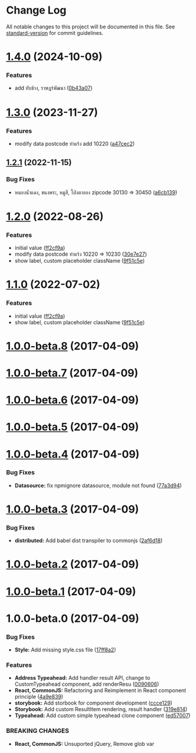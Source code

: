 # Change Log

All notable changes to this project will be documented in this file. See [standard-version](https://github.com/conventional-changelog/standard-version) for commit guidelines.

<a name="1.4.0"></a>
# [1.4.0](https://github.com/sangzn34/react-thailand-address-input/compare/v1.3.0...v1.4.0) (2024-10-09)


### Features

* add ทับช้าง, ราษฎร์พัฒนา ([0b43a07](https://github.com/sangzn34/react-thailand-address-input/commit/0b43a07))



<a name="1.3.0"></a>
# [1.3.0](https://github.com/sangzn34/react-thailand-address-input/compare/v1.2.1...v1.3.0) (2023-11-27)


### Features

* modify data postcode ท่าแร้ง add 10220 ([a47cec2](https://github.com/sangzn34/react-thailand-address-input/commit/a47cec2))



<a name="1.2.1"></a>
## [1.2.1](https://github.com/sangzn34/react-thailand-address-input/compare/v1.2.0...v1.2.1) (2022-11-15)


### Bug Fixes

*  หนองน้ำแดง, ขนงพระ, หมูสี, โป่งตาลอง zipcode 30130 => 30450 ([a6cb139](https://github.com/sangzn34/react-thailand-address-input/commit/a6cb139))



<a name="1.2.0"></a>
# [1.2.0](https://github.com/sangzn34/react-thailand-address-input/compare/v1.0.0-beta.8...v1.2.0) (2022-08-26)


### Features

* initial value ([ff2cf9a](https://github.com/sangzn34/react-thailand-address-input/commit/ff2cf9a))
* modify data postcode ท่าแร้ง 10220 => 10230 ([30e7e27](https://github.com/sangzn34/react-thailand-address-input/commit/30e7e27))
* show label, custom placeholder className ([9f51c5e](https://github.com/sangzn34/react-thailand-address-input/commit/9f51c5e))



<a name="1.1.0"></a>
# [1.1.0](https://github.com/sangzn34/react-thailand-address-input/compare/v1.0.0-beta.8...v1.1.0) (2022-07-02)


### Features

* initial value ([ff2cf9a](https://github.com/sangzn34/react-thailand-address-input/commit/ff2cf9a))
* show label, custom placeholder className ([9f51c5e](https://github.com/sangzn34/react-thailand-address-input/commit/9f51c5e))



<a name="1.0.0-beta.8"></a>
# [1.0.0-beta.8](https://github.com/zapkub/react-thailand-address-typeahead/compare/v1.0.0-beta.7...v1.0.0-beta.8) (2017-04-09)



<a name="1.0.0-beta.7"></a>
# [1.0.0-beta.7](https://github.com/zapkub/react-thailand-address-typeahead/compare/v1.0.0-beta.6...v1.0.0-beta.7) (2017-04-09)



<a name="1.0.0-beta.6"></a>
# [1.0.0-beta.6](https://github.com/zapkub/react-thailand-address-typeahead/compare/v1.0.0-beta.5...v1.0.0-beta.6) (2017-04-09)



<a name="1.0.0-beta.5"></a>
# [1.0.0-beta.5](https://github.com/zapkub/react-thailand-address-typeahead/compare/v1.0.0-beta.4...v1.0.0-beta.5) (2017-04-09)



<a name="1.0.0-beta.4"></a>
# [1.0.0-beta.4](https://github.com/zapkub/react-thailand-address-typeahead/compare/v1.0.0-beta.3...v1.0.0-beta.4) (2017-04-09)


### Bug Fixes

* **Datasource:** fix npmignore datasource, module not found ([77a3d94](https://github.com/zapkub/react-thailand-address-typeahead/commit/77a3d94))



<a name="1.0.0-beta.3"></a>
# [1.0.0-beta.3](https://github.com/zapkub/react-thailand-address-typeahead/compare/v1.0.0-beta.2...v1.0.0-beta.3) (2017-04-09)


### Bug Fixes

* **distributed:** Add babel dist transpiler to commonjs ([2af6d18](https://github.com/zapkub/react-thailand-address-typeahead/commit/2af6d18))



<a name="1.0.0-beta.2"></a>
# [1.0.0-beta.2](https://github.com/zapkub/jquery.Thailand.js/compare/v1.0.0-beta.1...v1.0.0-beta.2) (2017-04-09)



<a name="1.0.0-beta.1"></a>
# [1.0.0-beta.1](https://github.com/zapkub/jquery.Thailand.js/compare/v1.0.0-beta.0...v1.0.0-beta.1) (2017-04-09)



<a name="1.0.0-beta.0"></a>
# 1.0.0-beta.0 (2017-04-09)


### Bug Fixes

* **Style:** Add missing style.css file ([17ff8a2](https://github.com/zapkub/jquery.Thailand.js/commit/17ff8a2))


### Features

* **Address Typeahead:** Add handler result API, change to CustomTypeahead component, add renderResu ([0090606](https://github.com/zapkub/jquery.Thailand.js/commit/0090606))
* **React, CommonJS:** Refactoring and Reimplement in React component principle ([4a9e839](https://github.com/zapkub/jquery.Thailand.js/commit/4a9e839))
* **storybook:** Add storbook for component development ([ccce129](https://github.com/zapkub/jquery.Thailand.js/commit/ccce129))
* **Storybook:** Add custom ResultItem rendering, result handler ([319e814](https://github.com/zapkub/jquery.Thailand.js/commit/319e814))
* **Typeahead:** Add custom simple typeahead clone component ([ed57007](https://github.com/zapkub/jquery.Thailand.js/commit/ed57007))


### BREAKING CHANGES

* **React, CommonJS:** Unsuported jQuery, Remove glob var

